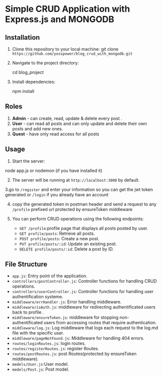 # Simple CRUD Application with Express.js and MONGODB

## Installation

1. Clone this repository to your local machine:
   git clone `https://github.com/yosspower/blog_crud_with_mongodb.git`

2. Navigate to the project directory:

   cd blog_project

3. Install dependencies:

   npm install

## Roles

1. **Admin** - can create, read, update & delete every post .
2. **User** - can read all posts and can only update and delete their own posts and add new ones.
3. **Quest** - have only read access for all posts

## Usage

1. Start the server:

node app.js or nodemon (if you have installed it)

2. The server will be running at `http://localhost:3000` by default.

3.go to `/register` and enter your information so you can get the jwt token generated or `/login` if you already have an account

4. copy the generated token in postman header and send a request to any `/profile` prefixed url protected by ensureToken middleware

5. You can perform CRUD operations using the following endpoints:
   - `GET /profile`:profile page that displays all posts posted by user.
   - `GET profile/posts`: Retrieve all posts.
   - `POST profile/posts`: Create a new post.
   - `PUT profile/posts/:id`: Update an existing post.
   - `DELETE profile/posts/:id`: Delete a post by ID.

## File Structure

- `app.js`: Entry point of the application.
- `controllers/postController.js`: Controller functions for handling CRUD operations.
- `controllers/userController.js`: Controller functions for handling user authentification systeme.
- `middleware/errHandler.js`: Error handling middleware.
- `middleware/isAuth.js`: middleware for redirecting authentificated users back to profile .
- `middleware/ensureToken.js`: middleware for stopping non-authentificated users from accessing routes that require authentication.
- `middleware/log.js`: Log middleware that logs each request to the log.md file with the specific user.
- `middleware/pageNotFound.js`: Middleware for handling 404 errors.
- `routes/loginRoutes.js`: login routes.
- `routes/registerRoutes.js`: register Routes.
- `routes/postRoutes.js`: post Routes(protected by ensureToken middleware).
- `medels/User.js`:User model.
- `medels/Post.js`: Post model.
